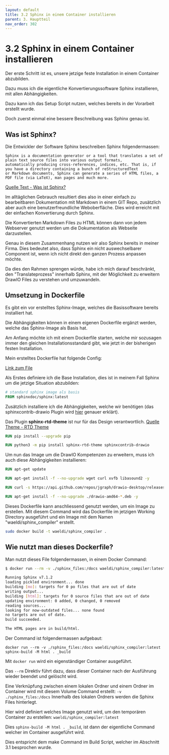 ```yaml
---
layout: default
title: 3.2 Sphinx in einem Container installieren
parent: 3. Hauptteil
nav_order: 302
---
```


# 3.2 Sphinx in einem Container installieren

Der erste Schritt ist es, unsere jetzige feste Installation in einem Container abzubilden. 

Dazu muss ich die eigentliche Konvertierungssoftware Sphinx installieren, mit allen Abhängigkeiten.

Dazu kann ich das Setup Script nutzen, welches bereits in der Vorarbeit erstellt wurde.

Doch zuerst einmal eine bessere Beschreibung was Sphinx genau ist.

## Was ist Sphinx?

Die Entwickler der Software Sphinx beschreiben Sphinx folgendermassen:

```
Sphinx is a documentation generator or a tool that translates a set of plain text source files into various output formats, 
automatically producing cross-references, indices, etc. That is, if you have a directory containing a bunch of reStructuredText 
or Markdown documents, Sphinx can generate a series of HTML files, a PDF file (via LaTeX), man pages and much more.
```
[Quelle Text - Was ist Sphinx?](../anhang/quellen.html#522-was-ist-sphinx)

Im alltäglichen Gebrauch resultiert dies also in einer einfach zu bearbeitbaren Dokumentation mit Markdown in einem GIT Repo, zusätzlich aber auch eine benutzerfreundliche Weboberfläche. Dies wird erreicht mit der einfachen Konvertierung durch Sphinx.

Die Konvertierten Markdown Files zu HTML können dann von jedem Webserver genutzt werden um die Dokumentation als Webseite darzustellen.

Genau in diesem Zusammenhang nutzen wir also Sphinx bereits in meiner Firma. Dies bedeutet also, dass Sphinx ein nicht auswechselbarer Component ist, wenn ich nicht direkt den ganzen Prozess anpassen möchte.

Da dies den Rahmen sprengen würde, habe ich mich darauf beschränkt, den "Translateprozess" innerhalb Sphinx, mit der Möglichkeit zu erweitern DrawIO Files zu verstehen und umzuwandeln.

## Umsetzung in Dockerfile

Es gibt ein vor erstelltes Sphinx-Image, welches die Basissoftware bereits installiert hat. 

Die Abhängigkeiten können in einem eigenen Dockerfile ergänzt werden, welche das Sphinx-Image als Basis hat.

Am Anfang möchte ich mit einem Dockerfile starten, welche mir sozusagen immer den gleichen Installationsstandard gibt, wie jetzt in der bisherigen festen Installation.

Mein erstelltes Dockerfile hat folgende Config:

[Link zum File](https://github.com/Euthal02/SemArb2-DrawioToJPGPipeline/blob/main/archive/Dockerfile)

Als Erstes definiere ich die Base Installation, dies ist in meinem Fall Sphinx um die jetzige Situation abzubilden:

```dockerfile
# standard sphinx image als basis
FROM sphinxdoc/sphinx:latest
```

Zusätzlich installiere ich die Abhängigkeiten, welche wir benötigen (das sphinxcontrib-drawio Plugin wird [hier](drawio_integration.html) genauer erklärt).

Das Plugin **sphinx-rtd-theme** ist nur für das Design verantwortlich. [Quelle Theme - RTD Theme](../anhang/quellen.html#524-rtd-theme)

```dockerfile
RUN pip install --upgrade pip

RUN python3 -m pip install sphinx-rtd-theme sphinxcontrib-drawio
```

Um nun das Image um die DrawIO Kompetenzen zu erweitern, muss ich auch diese Abhängigkeiten installieren:

```dockerfile
RUN apt-get update

RUN apt-get install -f --no-upgrade wget curl xvfb libasound2 -y

RUN curl -s https://api.github.com/repos/jgraph/drawio-desktop/releases/latest | grep browser_download_url | grep amd64 | cut -d '"' -f 4 | wget -i -

RUN apt-get install -f --no-upgrade ./drawio-amd64-*.deb -y
```

Dieses Dockerfile kann anschliessend genutzt werden, um ein Image zu erstellen.
Mit diesem Command wird das Dockerfile im jetzigen Working Directory ausgeführt und ein Image mit dem Namen "waeldi/sphinx_compiler" erstellt.

```bash
sudo docker build -t waeldi/sphinx_compiler .
```

## Wie nutzt man dieses Dockerfile?

Man nutzt dieses File folgendermassen, in einem Docker Command:

```bash
$ docker run --rm -v ./sphinx_files:/docs waeldi/sphinx_compiler:latest sphinx-build -M html . _build

Running Sphinx v7.1.2
loading pickled environment... done
building [mo]: targets for 0 po files that are out of date
writing output...
building [html]: targets for 0 source files that are out of date
updating environment: 0 added, 0 changed, 0 removed
reading sources...
looking for now-outdated files... none found
no targets are out of date.
build succeeded.

The HTML pages are in build/html.
```

Der Command ist folgendermassen aufgebaut:

`docker run --rm -v ./sphinx_files:/docs waeldi/sphinx_compiler:latest sphinx-build -M html . _build`

Mit `docker run` wird ein eigenständiger Container ausgeführt.

Das `--rm` Direktiv führt dazu, dass dieser Container nach der Ausführung wieder beendet und gelöscht wird.

Eine Verknüpfung zwischen einem lokalen Ordner und einem Ordner im Container wird mit diesem Volume Command erstellt: `-v ./sphinx_files:/docs`
Innerhalb des lokalen Ordners werden die Sphinx Files hinterlegt.

Hier wird definiert welches Image genutzt wird, um den temporären Container zu erstellen: `waeldi/sphinx_compiler:latest`

Dies `sphinx-build -M html . _build`, ist dann der eigentliche Command welcher im Container ausgeführt wird.

Dies entspricht dem make Command im Build Script, welcher im Abschnitt 3.1 besprochen wurde.
